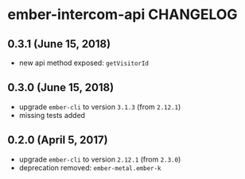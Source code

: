 # ember-intercom-api CHANGELOG

## 0.3.1 (June 15, 2018)

- new api method exposed: `getVisitorId`

## 0.3.0 (June 15, 2018)

- upgrade `ember-cli` to version `3.1.3` (from `2.12.1`) 
- missing tests added

## 0.2.0 (April 5, 2017)

- upgrade `ember-cli` to version `2.12.1` (from `2.3.0`) 
- deprecation removed: `ember-metal.ember-k`
